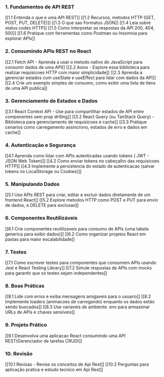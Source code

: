 
### **1. Fundamentos de API REST**

[[1.1 Entenda o que e uma API REST]]
[[1.2 Recursos, metodos HTTP (GET, POST, PUT, DELETE)]]
[[1.3 O que sao Formatos JSON]]
[[1.4 Leia sobre status codes HTTP]]
[[1.5 Como interpretar as respostas da API 200, 404, 500]]
[[1.6 Pratique com ferramentas como Postman ou Insomnia para explorar APIs]]

### **2. Consumindo APIs REST no React**

[[2.1 Fetch API - Aprenda a usar o metodo nativo do JavaScript para consumir dados de uma API]]
[[2.2 Axios - Explore essa biblioteca para realizar requisicoes HTTP com maior simplicidade]]
[[2.3 Aprenda a gerenciar estados com useState e useEffect para lidar com dados da API]]
[[2.4 Crie um exemplo simples de consumo, como exibir uma lista de itens de uma API publica]]

### **3. Gerenciamento de Estados e Dados**

[[3.1 React Context API - Use para compartilhar estados de API entre componentes sem prop drilling]]
[[3.2 React Query (ou TanStack Query) - Biblioteca para gerenciamento de requisicoes e cache]]
[[3.3 Pratique cenarios como carregamento assincrono, estados de erro e dados em cache]]

### **4. Autenticação e Segurança**

[[4.1 Aprenda como lidar com APIs autenticadas usando tokens ( JWT - JSON Web Token)]]
[[4.2 Como enviar tokens no cabeçalho das requisicoes HTTP]]
[[4.3 Implemente a persistencia do estado de autenticacao (salvar tokens no LocalStorage ou Cookies)]]

### **5. Manipulando Dados**

[[5.1 Use APIs REST para criar, editar e excluir dados diretamente de um frontend React]]
[[5.2 Explore metodos HTTP como POST e PUT para envio de dados, e DELETE para exclusao]]

### **6. Componentes Reutilizáveis**

[[6.1 Crie componentes reutilizaveis para consumo de APIs (uma tabela generica para exibir dados)]]
[[6.2 Como organizar projetos React em pastas para maior escalabilidade]]

### **7. Testes**

[[7.1 Como escrever testes para componentes que consomem APIs usando Jest e React Testing Library]]
[[7.2 Simule respostas de APIs com mocks para garantir que os testes sejam independentes]]


### **8. Boas Práticas**

[[8.1 Lide com erros e exiba mensagens amigaveis para o usuario]]
[[8.2 Implemente loaders (animacoes de carregando) enquanto os dados estão sendo buscados]]
[[8.3 Use variaveis de ambiente .env para armazenar URLs de APIs e chaves sensiveis]]


### **9. Projeto Prático**

[[9.1 Desenvolva uma aplicacao React consumindo uma API REST(Gerenciador de tarefas CRUD)]]

### **10. Revisão**

[[10.1 Revisao - Revise os conceitos de Api Rest]]
[[10.2 Perguntas para aplicação pratica e estudo tecnico em Api Rest]]


